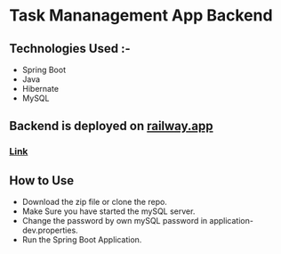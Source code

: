 # Task Mananagement App Backend 

## Technologies Used :- 
- Spring Boot
- Java
- Hibernate
- MySQL

## Backend is deployed on [railway.app](railway.app)

### [Link](https://taskmanagementbackend-production-5423.up.railway.app/getTask)

## How to Use
- Download the zip file or clone the repo.
- Make Sure you have started the mySQL server.
- Change the password by own mySQL password in application-dev.properties.
- Run the Spring Boot Application.
